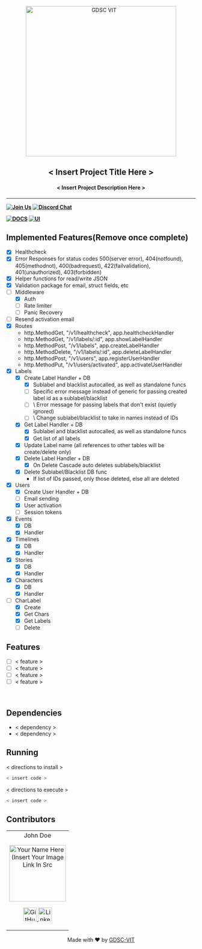 <p align="center">
<a href="https://dscvit.com">
	<img width="400" src="https://user-images.githubusercontent.com/56252312/159312411-58410727-3933-4224-b43e-4e9b627838a3.png#gh-light-mode-only" alt="GDSC VIT"/>
</a>
	<h2 align="center"> < Insert Project Title Here > </h2>
	<h4 align="center"> < Insert Project Description Here > <h4>
</p>

---
[![Join Us](https://img.shields.io/badge/Join%20Us-Developer%20Student%20Clubs-red)](https://dsc.community.dev/vellore-institute-of-technology/)
[![Discord Chat](https://img.shields.io/discord/760928671698649098.svg)](https://discord.gg/498KVdSKWR)

[![DOCS](https://img.shields.io/badge/Documentation-see%20docs-green?style=flat-square&logo=appveyor)](INSERT_LINK_FOR_DOCS_HERE) 
  [![UI ](https://img.shields.io/badge/User%20Interface-Link%20to%20UI-orange?style=flat-square&logo=appveyor)](INSERT_UI_LINK_HERE)

## Implemented Features(Remove once complete)
- [x] Healthcheck
- [x] Error Responses for status codes 500(server error), 404(notfound), 405(methodnot), 400(badrequest), 422(failvalidation), 401(unauthorized), 403(forbidden)
- [x] Helper functions for read/write JSON
- [x] Validation package for email, struct fields, etc
- [ ] Middleware
  - [x] Auth
  - [ ] Rate limiter
  - [ ] Panic Recovery
- [ ] Resend activation email 
- [x] Routes
  - http.MethodGet, "/v1/healthcheck", app.healthcheckHandler
  - http.MethodGet, "/v1/labels/:id", app.showLabelHandler
  - http.MethodPost, "/v1/labels", app.createLabelHandler
  - http.MethodDelete, "/v1/labels/:id", app.deleteLabelHandler
  - http.MethodPost, "/v1/users", app.registerUserHandler
  - http.MethodPut, "/v1/users/activated", app.activateUserHandler
- [x] Labels
  - [x] Create Label Handler + DB
      - [x] Sublabel and blacklist autocalled, as well as standalone funcs
      - [ ] Specific error message instead of generic for passing created label id as a sublabel/blacklist
      - [ ] \ Error message for passing labels that don't exist (quietly ignored)
      - [ ] \ Change sublabel/blacklist to take in names instead of IDs
  - [x] Get Label Handler + DB
      - [x] Sublabel and blacklist autocalled, as well as standalone funcs
      - [x] Get list of all labels
  - [x] Update Label name (all references to other tables will be create/delete only)
  - [x] Delete Label Handler + DB
      - [x] On Delete Cascade auto deletes sublabels/blacklist
  - [x] Delete Sublabel/Blacklist DB func
      - If list of IDs passed, only those deleted, else all are deleted
- [x] Users 
  - [x] Create User Handler + DB
  - [ ] Email sending
  - [x] User activation
  - [ ] Session tokens
- [x] Events
  - [x] DB
  - [x] Handler
- [x] Timelines
  - [x] DB
  - [x] Handler
- [x] Stories  
  - [x] DB
  - [x] Handler
- [x] Characters
  - [x] DB
  - [x] Handler
- [ ] CharLabel
  - [x] Create
  - [x] Get Chars
  - [x] Get Labels
  - [ ] Delete 

## Features
- [ ]  < feature >
- [ ]  < feature >
- [ ]  < feature >
- [ ]  < feature >

<br>

## Dependencies
 - < dependency >
 - < dependency >


## Running

< directions to install > 
```bash
< insert code >
```

< directions to execute >

```bash
< insert code >
```

## Contributors

<table>
	<tr align="center">
		<td>
		John Doe
		<p align="center">
			<img src = "https://dscvit.com/images/dsc-logo-square.svg" width="150" height="150" alt="Your Name Here (Insert Your Image Link In Src">
		</p>
			<p align="center">
				<a href = "https://github.com/person1">
					<img src = "http://www.iconninja.com/files/241/825/211/round-collaboration-social-github-code-circle-network-icon.svg" width="36" height = "36" alt="GitHub"/>
				</a>
				<a href = "https://www.linkedin.com/in/person1">
					<img src = "http://www.iconninja.com/files/863/607/751/network-linkedin-social-connection-circular-circle-media-icon.svg" width="36" height="36" alt="LinkedIn"/>
				</a>
			</p>
		</td>
	</tr>
</table>

<p align="center">
	Made with ❤ by <a href="https://dscvit.com">GDSC-VIT</a>
</p>
